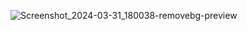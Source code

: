 ![Screenshot_2024-03-31_180038-removebg-preview](https://github.com/sjapanwala/IProtoFetch/assets/92124191/b5db5753-bc2d-46fb-bf00-14987ea722c5)
